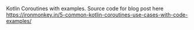 Kotlin Coroutines with examples.
Source code for blog post here https://ironmonkey.in/5-common-kotlin-coroutines-use-cases-with-code-examples/
